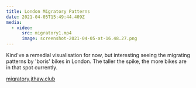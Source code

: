 ```yaml
---
title: London Migratory Patterns
date: 2021-04-05T15:49:44.409Z
media:
  - video:
      src: migratory1.mp4
      image: screenshot-2021-04-05-at-16.48.27.png
---
```

Kind've a remedial visualisation for now, but interesting seeing the migrating patterns by 'boris' bikes in London. The taller the spike, the more bikes are in that spot currently.

[migratory.jthaw.club](https://migratory.jthaw.club)